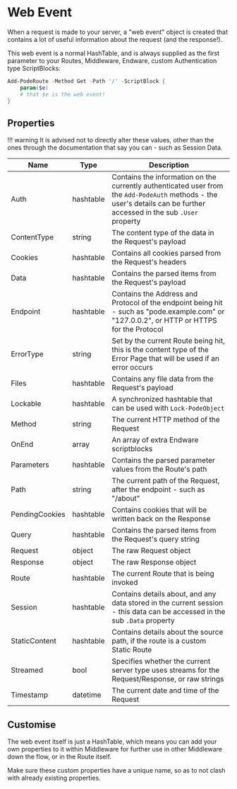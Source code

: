 # Web Event

When a request is made to your server, a "web event" object is created that contains a lot of useful information about the request (and the response!).

This web event is a normal HashTable, and is always supplied as the first parameter to your Routes, Middleware, Endware, custom Authentication type ScriptBlocks:

```powershell
Add-PodeRoute -Method Get -Path '/' -ScriptBlock {
    param($e)
    # that $e is the web event!
}
```

## Properties

!!! warning
    It is advised not to directly alter these values, other than the ones through the documentation that say you can - such as Session Data.

| Name | Type | Description |
| ---- | ---- | ----------- |
| Auth | hashtable | Contains the information on the currently authenticated user from the `Add-PodeAuth` methods - the user's details can be further accessed in the sub `.User` property |
| ContentType | string | The content type of the data in the Request's payload |
| Cookies | hashtable | Contains all cookies parsed from the Request's headers |
| Data | hashtable | Contains the parsed items from the Request's payload |
| Endpoint | hashtable | Contains the Address and Protocol of the endpoint being hit - such as "pode.example.com" or "127.0.0.2", or HTTP or HTTPS for the Protocol |
| ErrorType | string | Set by the current Route being hit, this is the content type of the Error Page that will be used if an error occurs |
| Files | hashtable | Contains any file data from the Request's payload |
| Lockable | hashtable | A synchronized hashtable that can be used with `Lock-PodeObject` |
| Method | string | The current HTTP method of the Request |
| OnEnd | array | An array of extra Endware scriptblocks |
| Parameters | hashtable | Contains the parsed parameter values from the Route's path |
| Path | string | The current path of the Request, after the endpoint - such as "/about" |
| PendingCookies | hashtable | Contains cookies that will be written back on the Response |
| Query | hashtable | Contains the parsed items from the Request's query string |
| Request | object | The raw Request object |
| Response | object | The raw Response object |
| Route | hashtable | The current Route that is being invoked |
| Session | hashtable | Contains details about, and any data stored in the current session - this data can be accessed in the sub `.Data` property |
| StaticContent | hashtable | Contains details about the source path, if the route is a custom Static Route |
| Streamed | bool | Specifies whether the current server type uses streams for the Request/Response, or raw strings |
| Timestamp | datetime | The current date and time of the Request |

## Customise

The web event itself is just a HashTable, which means you can add your own properties to it within Middleware for further use in other Middleware down the flow, or in the Route itself.

Make sure these custom properties have a unique name, so as to not clash with already existing properties.
